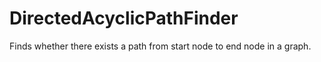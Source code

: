 # DirectedAcyclicPathFinder
Finds whether there exists a path from start node to end node in a graph.
